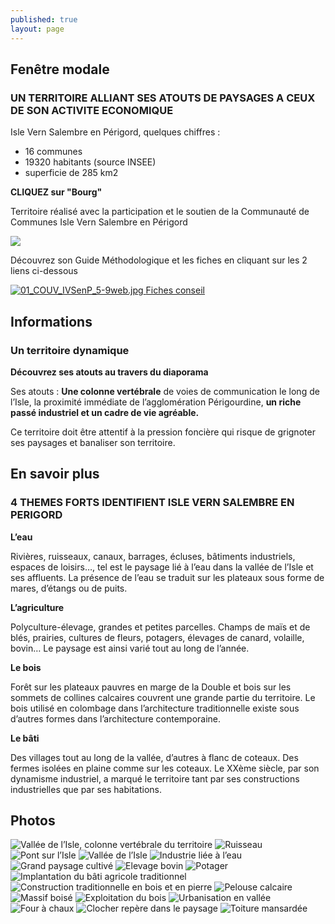 ```yaml
---
published: true
layout: page
---
```



## Fenêtre modale

### UN TERRITOIRE ALLIANT SES ATOUTS DE PAYSAGES A CEUX DE SON ACTIVITE ECONOMIQUE

Isle Vern Salembre en Périgord, quelques chiffres :

- 16 communes
- 19320 habitants (source INSEE)
- superficie de 285 km2

**CLIQUEZ sur "Bourg"**

Territoire réalisé avec la participation et le soutien de la Communauté de Communes Isle Vern Salembre en Périgord

![](/data/images/1/portrait/1_portrait_logo2.jpg)

Découvrez son Guide Méthodologique et les fiches en cliquant sur les 2 liens ci-dessous

<a href="https://fr.calameo.com/read/0049999956cb8581d3810 " target="_blank">![01_COUV_IVSenP_5-9web.jpg]({{site.baseurl}}/data/images/1/portrait/01_COUV_IVSenP_5-9web.jpg) </a>          <a href="http://cauedordogne.com/25-fiches-conseils/ " target="_blank">Fiches conseil </a>




## Informations

### Un territoire dynamique

**Découvrez ses atouts au travers du diaporama**

Ses atouts : **Une colonne vertébrale** de voies de communication le long de l’Isle, la proximité immédiate de l’agglomération Périgourdine, **un riche passé industriel et un cadre de vie agréable.**

Ce territoire doit être attentif à la pression foncière qui risque de grignoter ses paysages et banaliser son territoire.


## En savoir plus

### 4 THEMES FORTS IDENTIFIENT ISLE VERN SALEMBRE EN PERIGORD

**L’eau**

Rivières, ruisseaux, canaux, barrages, écluses, bâtiments industriels,
espaces de loisirs…, tel est le paysage lié à l’eau dans la vallée de l’Isle et ses affluents.
La présence de l’eau se traduit sur les plateaux sous forme de mares, d’étangs ou de puits.

**L’agriculture**

Polyculture-élevage, grandes et petites parcelles.
Champs de maïs et de blés, prairies, cultures de fleurs, potagers,
élevages de canard, volaille, bovin…
Le paysage est ainsi varié tout au long de l’année.

**Le bois**

Forêt sur les plateaux pauvres en marge de la Double et bois sur les sommets de collines calcaires couvrent une grande partie du territoire. 
Le bois utilisé en colombage dans l’architecture traditionnelle existe sous d’autres formes dans l’architecture contemporaine.

**Le bâti**

Des villages tout au long de la vallée, d’autres à flanc de coteaux.
Des fermes isolées en plaine comme sur les coteaux. 
Le XXème siècle, par son dynamisme industriel, a marqué le territoire tant par ses constructions industrielles que par ses habitations.

## Photos

![Vallée de l’Isle, colonne vertébrale du territoire](data/images/1/portrait/1_portrait_00.jpg)
![Ruisseau](data/images/1/portrait/1_portrait_01.jpg)
![Pont sur l’Isle](data/images/1/portrait/1_portrait_02.jpg)
![Vallée de l’Isle](data/images/1/portrait/1_portrait_03.jpg)
![Industrie liée à l’eau](data/images/1/portrait/1_portrait_04.jpg)
![Grand paysage cultivé](data/images/1/portrait/1_portrait_05.jpg)
![Elevage bovin](data/images/1/portrait/1_portrait_06.jpg)
![Potager](data/images/1/portrait/1_portrait_07.jpg)
![Implantation du bâti agricole traditionnel](data/images/1/portrait/1_portrait_08.jpg)
![Construction traditionnelle en bois et en pierre](data/images/1/portrait/1_portrait_09.jpg)
![Pelouse calcaire](data/images/1/portrait/1_portrait_10.jpg)
![Massif boisé](data/images/1/portrait/1_portrait_11.jpg)
![Exploitation du bois](data/images/1/portrait/1_portrait_12.jpg)
![Urbanisation en vallée](data/images/1/portrait/1_portrait_13.jpg)
![Four à chaux](data/images/1/portrait/1_portrait_14.jpg)
![Clocher repère dans le paysage](data/images/1/portrait/1_portrait_15.jpg)
![Toiture mansardée](data/images/1/portrait/1_portrait_16.jpg)
